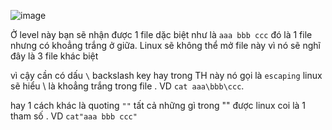 ![image](https://github.com/user-attachments/assets/6964d6d6-b72d-46c7-890b-b69da21fbc81)


Ở level này bạn sẽ nhận được 1 file dặc biệt như là `aaa bbb ccc` đó là 1 file nhưng có khoẳng trắng ở giữa. Linux sẽ không thể mở file này vì nó sẽ nghĩ đây là 3 file khác biệt

vì cậy cần có dấu `\` backslash key hay trong TH này nó gọi là `escaping` linux sẽ hiểu \ là khoẳng trắng trong file . VD `cat aaa\bbb\ccc`. 

hay 1 cách khác là quoting `""` tất cả những gì trong "" được linux coi là 1 tham số . VD `cat"aaa bbb ccc"`
